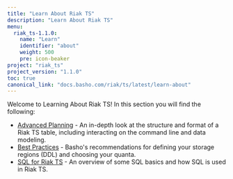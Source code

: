 ```yaml
---
title: "Learn About Riak TS"
description: "Learn About Riak TS"
menu:
  riak_ts-1.1.0:
    name: "Learn"
    identifier: "about"
    weight: 500
    pre: icon-beaker
project: "riak_ts"
project_version: "1.1.0"
toc: true
canonical_link: "docs.basho.com/riak/ts/latest/learn-about"
---
```


[advancedplanning]: http://docs.basho.com/riakts/1.1.0/learn-about/advancedplanning
[bestpractices]: http://docs.basho.com/riakts/1.1.0/learn-about/bestpractices
[sqlriakts]: http://docs.basho.com/riakts/1.1.0/learn-about/sqlriakts


Welcome to Learning About Riak TS! In this section you will find the following:

* [Advanced Planning][advancedplanning] - An in-depth look at the structure and format of a Riak TS table, including interacting on the command line and data modeling.
* [Best Practices][bestpractices] - Basho's recommendations for defining your storage regions (DDL) and choosing your quanta.
* [SQL for Riak TS][sqlriakts] - An overview of some SQL basics and how SQL is used in Riak TS.
